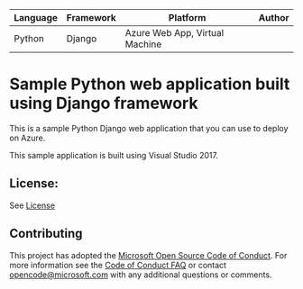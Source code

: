 | Language | Framework | Platform | Author |
| -------- | -------- |--------|--------|
| Python | Django | Azure Web App, Virtual Machine| |


# Sample Python web application built using Django framework

This is a sample Python Django web application that you can use to deploy on Azure.

This sample application is built using Visual Studio 2017.

## License:

See [License](https://www.visualstudio.com)

## Contributing

This project has adopted the [Microsoft Open Source Code of Conduct](https://opensource.microsoft.com/codeofconduct/). For more information see the [Code of Conduct FAQ](https://opensource.microsoft.com/codeofconduct/faq/) or contact [opencode@microsoft.com](mailto:opencode@microsoft.com) with any additional questions or comments.

